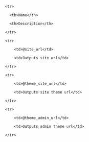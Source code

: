 <table class="table table-striped table-bordered">

<thead>

    <tr>

      <th>Name</th>

      <th>Description</th>

    </tr>

</thead>



<tbody>

    <tr>

        <td>@site_url</td>

        <td>Outputs site url</td>

    </tr>

    <tr>

        <td>@theme_site_url</td>

        <td>Outputs site theme url</td>

    </tr>

    <tr>

        <td>@theme_admin_url</td>

        <td>Outputs admin theme url</td>

    </tr>

</tbody>

</table>
